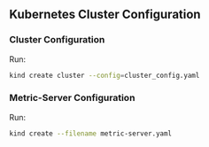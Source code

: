 <h2> Kubernetes Cluster Configuration </h2>

<h3>Cluster Configuration</h3>

Run:
```bash
kind create cluster --config=cluster_config.yaml
```

<h3>Metric-Server Configuration</h3>

Run:
```bash
kind create --filename metric-server.yaml
```
